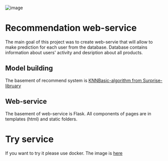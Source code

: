 ![image](https://github.com/GorRatsy/Recommend_WEB/assets/93947333/84dae6f1-adab-492e-9978-142fbbeec6c6)

# Recommendation web-service
The main goal of this project was to create web-servie that will allow to make prediction for each user from the database.
Database contains information about users' activity and desription about all products.

## Model building
The basement of recommend system is [KNNBasic-algorithm from Surprise-libruary](https://surprise.readthedocs.io/en/stable/knn_inspired.html#surprise.prediction_algorithms.knns.KNNBasic)

## Web-service
The basement of web-service is Flask. All components of pages are in templates (html) and static folders.

# Try service
If you want to try it please use docker. 
The image is [here](https://hub.docker.com/repository/docker/gorratsy/rec_sys/general)
